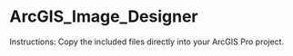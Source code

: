 # ArcGIS_Image_Designer

Instructions: Copy the included files directly into your ArcGIS Pro project.
